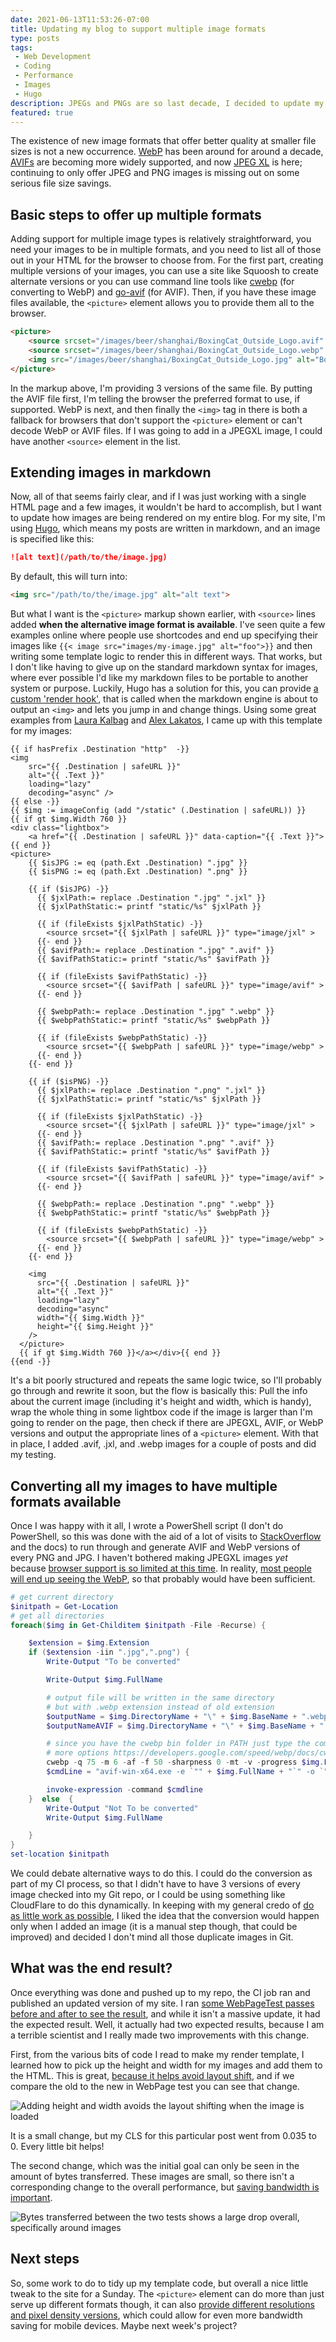 ```yaml
---
date: 2021-06-13T11:53:26-07:00
title: Updating my blog to support multiple image formats
type: posts
tags:
 - Web Development
 - Coding
 - Performance
 - Images
 - Hugo
description: JPEGs and PNGs are so last decade, I decided to update my site to provide more options to my visitors by adding AVIFs and WEBP files.
featured: true
---
```

The existence of new image formats that offer better quality at smaller file sizes is not a new occurrence. [WebP](https://developers.google.com/speed/webp/) has been around for around a decade, [AVIFs](https://en.wikipedia.org/wiki/AV1#AV1_Image_File_Format_(AVIF)) are becoming more widely supported, and now [JPEG XL](https://cloudinary.com/blog/how_jpeg_xl_compares_to_other_image_codecs) is here; continuing to only offer JPEG and PNG images is missing out on some serious file size savings.

## Basic steps to offer up multiple formats

Adding support for multiple image types is relatively straightforward, you need your images to be in multiple formats, and you need to list all of those out in your HTML for the browser to choose from. For the first part, creating multiple versions of your images, you can use a site like Squoosh to create alternate versions or you can use command line tools like [cwebp](https://developers.google.com/speed/webp/docs/cwebp) (for converting to WebP) and [go-avif](https://github.com/Kagami/go-avif/releases) (for AVIF). Then, if you have these image files available, the `<picture>` element allows you to provide them all to the browser.

```html
<picture>
    <source srcset="/images/beer/shanghai/BoxingCat_Outside_Logo.avif" type="image/avif">
    <source srcset="/images/beer/shanghai/BoxingCat_Outside_Logo.webp" type="image/webp">
    <img src="/images/beer/shanghai/BoxingCat_Outside_Logo.jpg" alt="Boxing Cat logo showing their mascot who looks like a skinny Thai boxer" loading="lazy" decoding="async" width="1200" height="900">
</picture>
```

In the markup above, I'm providing 3 versions of the same file. By putting the AVIF file first, I'm telling the browser the preferred format to use, if supported. WebP is next, and then finally the `<img>` tag in there is both a fallback for browsers that don't support the `<picture>` element or can't decode WebP or AVIF files. If I was going to add in a JPEGXL image, I could have another `<source>` element in the list.

## Extending images in markdown

Now, all of that seems fairly clear, and if I was just working with a single HTML page and a few images, it wouldn't be hard to accomplish, but I want to update how images are being rendered on my entire blog. For my site, I'm using [Hugo](https://gohugo.io/), which means my posts are written in markdown, and an image is specified like this:

```markdown
![alt text](/path/to/the/image.jpg)
```

By default, this will turn into:

```html
<img src="/path/to/the/image.jpg" alt="alt text">
```

But what I want is the `<picture>` markup shown earlier, with `<source>` lines added **when the alternative image format is available**. I've seen quite a few examples online where people use shortcodes and end up specifying their images like `{{< image src="images/my-image.jpg" alt="foo">}}` and then writing some template logic to render this in different ways. That works, but I don't like having to give up on the standard markdown syntax for images, where ever possible I'd like my markdown files to be portable to another system or purpose. Luckily, Hugo has a solution for this, you can provide [a custom 'render hook'](https://gohugo.io/getting-started/configuration-markup), that is called when the markdown engine is about to output an `<img>` and lets you jump in and change things. Using some great examples from [Laura Kalbag](https://laurakalbag.com/processing-responsive-images-with-hugo/) and [Alex Lakatos](https://alexlakatos.com/web/2020/07/17/hugo-image-processing/), I came up with this template for my images:

```go-html-template
{{ if hasPrefix .Destination "http"  -}}
<img
    src="{{ .Destination | safeURL }}"
    alt="{{ .Text }}"
    loading="lazy"
    decoding="async" />
{{ else -}}
{{ $img := imageConfig (add "/static" (.Destination | safeURL)) }}
{{ if gt $img.Width 760 }}
<div class="lightbox">
    <a href="{{ .Destination | safeURL }}" data-caption="{{ .Text }}">{{ end }}
<picture>
    {{ $isJPG := eq (path.Ext .Destination) ".jpg" }}
    {{ $isPNG := eq (path.Ext .Destination) ".png" }}

    {{ if ($isJPG) -}}
      {{ $jxlPath:= replace .Destination ".jpg" ".jxl" }}
      {{ $jxlPathStatic:= printf "static/%s" $jxlPath }}

      {{ if (fileExists $jxlPathStatic) -}}
        <source srcset="{{ $jxlPath | safeURL }}" type="image/jxl" >
      {{- end }}
      {{ $avifPath:= replace .Destination ".jpg" ".avif" }}
      {{ $avifPathStatic:= printf "static/%s" $avifPath }}

      {{ if (fileExists $avifPathStatic) -}}
        <source srcset="{{ $avifPath | safeURL }}" type="image/avif" >
      {{- end }}

      {{ $webpPath:= replace .Destination ".jpg" ".webp" }}
      {{ $webpPathStatic:= printf "static/%s" $webpPath }}

      {{ if (fileExists $webpPathStatic) -}}
        <source srcset="{{ $webpPath | safeURL }}" type="image/webp" >
      {{- end }}
    {{- end }}

    {{ if ($isPNG) -}}
      {{ $jxlPath:= replace .Destination ".png" ".jxl" }}
      {{ $jxlPathStatic:= printf "static/%s" $jxlPath }}

      {{ if (fileExists $jxlPathStatic) -}}
        <source srcset="{{ $jxlPath | safeURL }}" type="image/jxl" >
      {{- end }}
      {{ $avifPath:= replace .Destination ".png" ".avif" }}
      {{ $avifPathStatic:= printf "static/%s" $avifPath }}

      {{ if (fileExists $avifPathStatic) -}}
        <source srcset="{{ $avifPath | safeURL }}" type="image/avif" >
      {{- end }}

      {{ $webpPath:= replace .Destination ".png" ".webp" }}
      {{ $webpPathStatic:= printf "static/%s" $webpPath }}

      {{ if (fileExists $webpPathStatic) -}}
        <source srcset="{{ $webpPath | safeURL }}" type="image/webp" >
      {{- end }}
    {{- end }}

    <img
      src="{{ .Destination | safeURL }}"
      alt="{{ .Text }}"
      loading="lazy"
      decoding="async"
      width="{{ $img.Width }}"
      height="{{ $img.Height }}"
    />
  </picture>
  {{ if gt $img.Width 760 }}</a></div>{{ end }}
{{end -}}
```

It's a bit poorly structured and repeats the same logic twice, so I'll probably go through and rewrite it soon, but the flow is basically this: Pull the info about the current image (including it's height and width, which is handy), wrap the whole thing in some lightbox code if the image is larger than I'm going to render on the page, then check if there are JPEGXL, AVIF, or WebP versions and output the appropriate lines of a `<picture>` element. With that in place, I added .avif, .jxl, and .webp images for a couple of posts and did my testing.

## Converting all my images to have multiple formats available

Once I was happy with it all, I wrote a PowerShell script (I don't do PowerShell, so this was done with the aid of a lot of visits to [StackOverflow](https://stackoverflow.com/questions/24484272/how-to-convert-my-photos-to-webp-format-of-google-in-windows-8-1) and the docs) to run through and generate AVIF and WebP versions of every PNG and JPG. I haven't bothered making JPEGXL images *yet* because [browser support is so limited at this time](https://www.caniuse.com/jpegxl). In reality, [most people will end up seeing the WebP](https://www.caniuse.com/webp), so that probably would have been sufficient.

```powershell
# get current directory
$initpath = Get-Location
# get all directories
foreach($img in Get-Childitem $initpath -File -Recurse) {

    $extension = $img.Extension
    if ($extension -iin ".jpg",".png") {
        Write-Output "To be converted"

        Write-Output $img.FullName

        # output file will be written in the same directory
        # but with .webp extension instead of old extension
        $outputName = $img.DirectoryName + "\" + $img.BaseName + ".webp"
        $outputNameAVIF = $img.DirectoryName + "\" + $img.BaseName + ".avif"

        # since you have the cwebp bin folder in PATH just type the command
        # more options https://developers.google.com/speed/webp/docs/cwebp
        cwebp -q 75 -m 6 -af -f 50 -sharpness 0 -mt -v -progress $img.FullName -o $outputName
        $cmdLine = "avif-win-x64.exe -e `"" + $img.FullName + "`" -o `"" + $outputNameAVIF + "`""

        invoke-expression -command $cmdline
    }  else  {
        Write-Output "Not To be converted"
        Write-Output $img.FullName

    }
}
set-location $initpath
```

We could debate alternative ways to do this. I could do the conversion as part of my CI process, so that I didn't have to have 3 versions of every image checked into my Git repo, or I could be using something like CloudFlare to do this dynamically. In keeping with my general credo of [do as little work as possible](/blog/do-as-little-as-possible/), I liked the idea that the conversion would happen only when I added an image (it is a manual step though, that could be improved) and decided I don't mind all those duplicate images in Git.

## What was the end result?

Once everything was done and pushed up to my repo, the CI job ran and published an updated version of my site. I ran [some WebPageTest passes before and after to see the result](https://www.webpagetest.org/video/compare.php?tests=210613_AiDcNA_ea0fb4cec0b8de72c2f56c8ffff98c88%2C210613_BiDcZ4_263ff168f4b6642fff1553a1b725ca9c&highlightCLS=1&highlightLCP=1&thumbSize=200&ival=100&end=visual), and while it isn't a massive update, it had the expected result. Well, it actually had two expected results, because I am a terrible scientist and I really made two improvements with this change.

First, from the various bits of code I read to make my render template, I learned how to pick up the height and width for my images and add them to the HTML. This is great, [because it helps avoid layout shift](https://www.smashingmagazine.com/2020/03/setting-height-width-images-important-again/), and if we compare the old to the new in WebPage test you can see that change.

![Adding height and width avoids the layout shifting when the image is loaded](/images/image-formats/LayoutShift.png)

It is a small change, but my CLS for this particular post went from 0.035 to 0. Every little bit helps!

The second change, which was the initial goal can only be seen in the amount of bytes transferred. These images are small, so there isn't a corresponding change to the overall performance, but [saving bandwidth is important](/blog/why-you-should-care-about-performance/#inclusion-and-accessibility).

![Bytes transferred between the two tests shows a large drop overall, specifically around images](/images/image-formats/Bytes.png)

## Next steps

So, some work to do to tidy up my template code, but overall a nice little tweak to the site for a Sunday. The `<picture>` element can do more than just serve up different formats though, it can also [provide different resolutions and pixel density versions](https://www.smashingmagazine.com/2021/04/humble-img-element-core-web-vitals/#responsive-images), which could allow for even more bandwidth saving for mobile devices. Maybe next week's project?
